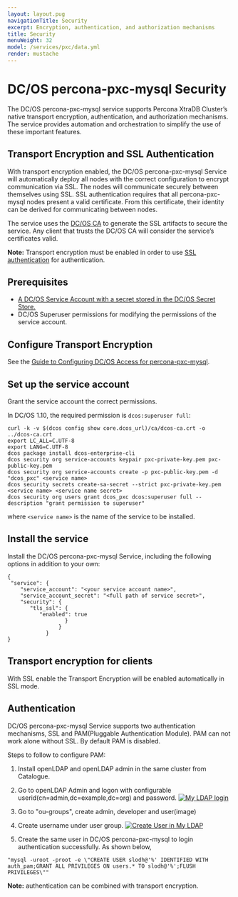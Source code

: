 ```yaml
---
layout: layout.pug
navigationTitle: Security
excerpt: Encryption, authentication, and authorization mechanisms
title: Security
menuWeight: 32
model: /services/pxc/data.yml
render: mustache
---
```


# DC/OS percona-pxc-mysql Security

The DC/OS percona-pxc-mysql service supports Percona XtraDB Cluster’s native transport encryption, authentication, and authorization mechanisms. The service provides automation and orchestration to simplify the use of these important features.


## Transport Encryption and SSL Authentication
With transport encryption enabled, the DC/OS percona-pxc-mysql Service will automatically deploy all nodes with the correct configuration to encrypt communication via SSL. The nodes will communicate securely between themselves using SSL. SSL authentication requires that all percona-pxc-mysql nodes present a valid certificate. From this certificate, their identity can be derived for communicating between nodes.

The service uses the [DC/OS CA](https://docs.mesosphere.com/latest/security/ent/tls-ssl/) to generate the SSL artifacts to secure the service. Any client that trusts the DC/OS CA will consider the service’s certificates valid.

**Note:** Transport encryption must be enabled in order to use [SSL authentication](https://docs.mesosphere.com/1.10/security/ent/tls-ssl/) for authentication.

## Prerequisites
- [A DC/OS Service Account with a secret stored in the DC/OS Secret Store.](https://docs.mesosphere.com/latest/security/ent/service-auth/custom-service-auth/)
- DC/OS Superuser permissions for modifying the permissions of the service account.

## Configure Transport Encryption

See the [Guide to Configuring DC/OS Access for percona-pxc-mysql](service-account).

## Set up the service account

Grant the service account the correct permissions.

In DC/OS 1.10, the required permission is `dcos:superuser full`:

   ```shell
   curl -k -v $(dcos config show core.dcos_url)/ca/dcos-ca.crt -o ../dcos-ca.crt
   export LC_ALL=C.UTF-8
   export LANG=C.UTF-8
   dcos package install dcos-enterprise-cli
   dcos security org service-accounts keypair pxc-private-key.pem pxc-public-key.pem
   dcos security org service-accounts create -p pxc-public-key.pem -d "dcos_pxc" <service name>
   dcos security secrets create-sa-secret --strict pxc-private-key.pem <service name> <service name secret>
   dcos security org users grant dcos_pxc dcos:superuser full --description "grant permission to superuser"
   ```
where `<service name>` is the name of the service to be installed.

## Install the service

Install the DC/OS percona-pxc-mysql Service, including the following options in addition to your own:

   ```shell
   {
    "service": {
       "service_account": "<your service account name>",
       "service_account_secret": "<full path of service secret>",
       "security": {
          "tls_ssl": {
             "enabled": true
                     }
                   }
               }
   }
   ```



## Transport encryption for clients

With SSL enable the Transport Encryption will be enabled automatically in SSL mode.

## Authentication

DC/OS percona-pxc-mysql Service supports two authentication mechanisms, SSL and PAM(Pluggable Authentication Module). PAM can not work alone without SSL. By default PAM is disabled.

Steps to follow to configure PAM:
1. Install openLDAP and openLDAP admin in the same cluster from Catalogue.
2. Go to openLDAP Admin and logon with configurable userid(cn=admin,dc=example,dc=org) and password.
[<img src="/services/pxc/0.2.0-5.7.21/img/openldap_login.png" alt="My LDAP login"/>](/services/pxc/0.2.0-5.7.21/img/openldap_login.png)

3. Go to "ou-groups", create admin, developer and user(image)
4. Create username under user group.
[<img src="/services/pxc/0.2.0-5.7.21/img/create_user.png" alt="Create User in My LDAP"/>](/services/pxc/0.2.0-5.7.21/img/create_user.png)

5. Create the same user in  DC/OS percona-pxc-mysql to login authentication successfully. As shown below,
 ```shell
"mysql -uroot -proot -e \"CREATE USER slodh@'%' IDENTIFIED WITH auth_pam;GRANT ALL PRIVILEGES ON users.* TO slodh@'%';FLUSH PRIVILEGES\""
```


**Note:** <PAM> authentication can be combined with transport encryption.
